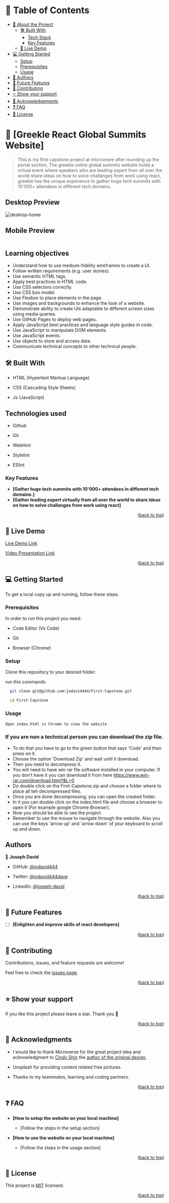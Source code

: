 # 📗 Table of Contents

- [📖 About the Project](#about-project)
  - [🛠 Built With](#built-with)
    - [Tech Stack](#tech-stack)
    - [Key Features](#key-features)
  - [🚀 Live Demo](#live-demo)
- [💻 Getting Started](#getting-started)
  - [Setup](#setup)
  - [Prerequisites](#prerequisites)
  - [Usage](#usage)
- [👥 Authors](#authors)
- [🔭 Future Features](#future-features)
- [🤝 Contributing](#contributing)
- [⭐️ Show your support](#support)
- [🙏 Acknowledgements](#acknowledgements)
- [❓ FAQ](#faq)
- [📝 License](#license)


# 📖 [Greekle React Global Summits Website] <a name="about-project"></a>

> This is my first capstone project at microvesre after rounding up the portal section, The greekle online global summits website holds a virtual event where speakers who are leading expert from all over the world share ideas on how to solve challanges from work using react, greekle has the unique experience to gather huge tech summits with 10'000+ attendees in different tech domains.

## Desktop Preview
<img src="image/desktop-home.png" alt="desktop-home">


## Mobile Preview
<img src="image/Screenshot 2023-05-08 191322.png" alt="">

## Learning objectives

- Understand how to use medium-fidelity wireframes to create a UI.
- Follow written requirements (e.g. user stories).
- Use semantic HTML tags.
- Apply best practices in HTML code.
- Use CSS selectors correctly.
- Use CSS box model.
- Use Flexbox to place elements in the page.
- Use images and backgrounds to enhance the look of a website.
- Demonstrate ability to create UIs adaptable to different screen sizes using media queries.
- Use GitHub Pages to deploy web pages.
- Apply JavaScript best practices and language style guides in code.
- Use JavaScript to manipulate DOM elements.
- Use JavaScript events.
- Use objects to store and access data.
- Communicate technical concepts to other technical people.

## 🛠 Built With <a name="built-with"></a>

- HTML (Hypertext Markup Language)

- CSS (Cascading Style Sheets)

- Js (JavaScript)

## Technologies used

- Github

- Git

- WebHint

- Stylelint

- ESlint

### Key Features <a name="key-features"></a>

- **[Gather huge tech summits with 10'000+ attendees in different tech domains.]**
- **[Gather leading expert virtually from all over the world to share ideas on how to solve challanges from work using react]**

<p align="right">(<a href="#readme-top">back to top</a>)</p>

## 🚀 Live Demo <a name="live-demo"></a>

[Live Demo Link](https://jodavid444.github.io/First-Capstone/)

[Video Presentation Link](https://www.loom.com/share/d275247b262b46d4ad13709338226729)


<p align="right">(<a href="#readme-top">back to top</a>)</p>

## 💻 Getting Started <a name="getting-started"></a>

To get a local copy up and running, follow these steps.

### Prerequisites

In order to run this project you need:

- Code Editor (Vs Code)

- Git 

- Browser (Chrome)

### Setup

Clone this repository to your desired folder:

run this commands:

```sh
  git clone git@github.com:jodavid444/First-Capstone.git

  cd First-Capstone
```

### Usage

```sh
Open index.html in Chrome to view the website
```

### If you are non a technical person you can download the zip file.

- To do that you have to go to the green button that says 'Code' and then press on it.
- Choose the option 'Download Zip' and wait until it download.
- Then you need to decompress it.
- You will need to have win rar file software installed in your computer. If you don't have it you can download it from here https://www.win-rar.com/download.html?&L=0
- Do double click on the First-Capstone.zip and choose a folder where to place all teh decompressed files.
- Once you are done decompressing, you can open the created folder.
- In it you can double click on the index.html file and choose a browser to open it (For example google Chrome Browser).
- Now you should be able to see the project.
- Remember to use the mouse to navigate through the website. Also you can use the keys 'arrow up' and 'arrow down' of your keyboard to scroll up and down.

## Authors <a name="authors"></a>

👤 **Joseph David**

- GitHub: [@jodavid444](https://github.com/jodavid444)

- Twitter: [@jodavid444dave](https://twitter.com/jodavid444dave)

- LinkedIn: [@joseph-david](https://www.linkedin.com/in/joseph-david-/)

<p align="right">(<a href="#readme-top">back to top</a>)</p>

## 🔭 Future Features <a name="future-features"></a>

- [ ] **[Enlighten and improve skills of react developers]**

<p align="right">(<a href="#readme-top">back to top</a>)</p>

## 🤝 Contributing <a name="contributing"></a>

Contributions, issues, and feature requests are welcome!

Feel free to check the [issues page](../../issues/).

<p align="right">(<a href="#readme-top">back to top</a>)</p>

## ⭐️ Show your support <a name="support"></a>

If you like this project please leave a star. Thank you 🙏

<p align="right">(<a href="#readme-top">back to top</a>)</p>

## 🙏 Acknowledgments <a name="acknowledgements"></a>

- I would like to thank Microverse for the great project idea and acknowledgment to [Cindy Shin](https://www.behance.net/adagio07) the [author of the original design](https://www.behance.net/gallery/29845175/CC-Global-Summit-2015),

- Unsplash for providing content related free pictures.

- Thanks to my teammates, learning and coding partners.


<p align="right">(<a href="#readme-top">back to top</a>)</p>

## ❓ FAQ <a name="faq"></a>

- **[How to setup the website on your local machine]**

  - [Follow the steps in the setup section]

- **[How to use the website on your local machine]**

  - [Follow the steps in the usage section]

<p align="right">(<a href="#readme-top">back to top</a>)</p>

## 📝 License <a name="license"></a>

This project is [MIT](./LICENSE) licensed.

<p align="right">(<a href="#readme-top">back to top</a>)</p>
